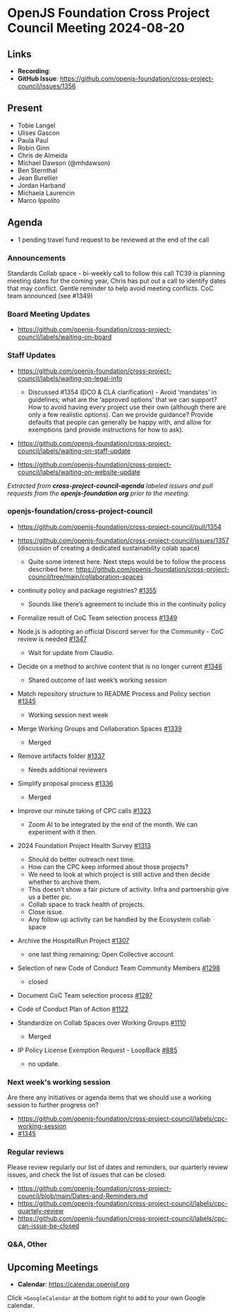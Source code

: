 # OpenJS Foundation Cross Project Council Meeting 2024-08-20

## Links

* **Recording**:
* **GitHub Issue**: https://github.com/openjs-foundation/cross-project-council/issues/1356

## Present

* Tobie Langel
* Ulises Gascon 
* Paula Paul 
* Robin Ginn
* Chris de Almeida
* Michael Dawson (@mhdawson)
* Ben Sternthal
* Jean Burellier
* Jordan Harband
* Michaela Laurencin
* Marco Ippolito

## Agenda

* 1 pending travel fund request to be reviewed at the end of the call

### Announcements

Standards Collab space - bi-weekly call to follow this call
TC39 is planning meeting dates for the coming year, Chris has put out a call to identify dates that may conflict. Gentle reminder to help avoid meeting conflicts.
CoC team announced (see #1349)

### Board Meeting Updates

- https://github.com/openjs-foundation/cross-project-council/labels/waiting-on-board

### Staff Updates

- https://github.com/openjs-foundation/cross-project-council/labels/waiting-on-legal-info
  - Discussed #1354 (DCO & CLA clarification) - Avoid ‘mandates’ in guidelines; what are the ‘approved options’ that we can support? How to avoid having every project use their own (although there are only a few realistic options). Can we provide guidance? Provide defaults that people can generally be happy with, and allow for exemptions (and provide instructions for how to ask).

- https://github.com/openjs-foundation/cross-project-council/labels/waiting-on-staff-update
- https://github.com/openjs-foundation/cross-project-council/labels/waiting-on-website-update

_Extracted from **cross-project-council-agenda** labeled issues and pull requests from the **openjs-foundation org** prior to the meeting._

### openjs-foundation/cross-project-council

* https://github.com/openjs-foundation/cross-project-council/pull/1354
* https://github.com/openjs-foundation/cross-project-council/issues/1357 (discussion of creating a dedicated sustainability colab space)
  * Quite some interest here. Next steps would be to follow the process described here: https://github.com/openjs-foundation/cross-project-council/tree/main/collaboration-spaces

* continuity policy and package registries? [#1355](https://github.com/openjs-foundation/cross-project-council/issues/1355)
  * Sounds like there’s agreement to include this in the continuity policy
* Formalize result of CoC Team selection process [#1349](https://github.com/openjs-foundation/cross-project-council/pull/1349)
* Node.js is adopting an official Discord server for the Community - CoC review is needed [#1347](https://github.com/openjs-foundation/cross-project-council/issues/1347)
  * Wait for update from Claudio.
* Decide on a method to archive content that is no longer current [#1346](https://github.com/openjs-foundation/cross-project-council/issues/1346)
  * Shared outcome of last week’s working session
* Match repository structure to README Process and Policy section [#1345](https://github.com/openjs-foundation/cross-project-council/issues/1345)
  * Working session next week
* Merge Working Groups and Collaboration Spaces [#1339](https://github.com/openjs-foundation/cross-project-council/pull/1339)
  * Merged
* Remove artifacts folder [#1337](https://github.com/openjs-foundation/cross-project-council/pull/1337)
  * Needs additional reviewers
* Simplify proposal process [#1336](https://github.com/openjs-foundation/cross-project-council/pull/1336)
  * Merged
* Improve our minute taking of CPC calls [#1323](https://github.com/openjs-foundation/cross-project-council/issues/1323)
  * Zoom AI to be integrated by the end of the month. We can experiment with it then.
* 2024 Foundation Project Health Survey [#1313](https://github.com/openjs-foundation/cross-project-council/issues/1313)
  * Should do better outreach next time.
  * How can the CPC keep informed about those projects?
  * We need to look at which project is still active and then decide whether to archive them.
  * This doesn’t show a fair picture of activity. Infra and partnership give us a better pic.
  * Collab space to track health of projects.
  * Close issue.
  * Any follow up activity can be handled by the Ecosystem collab space
* Archive the HospitalRun Project [#1307](https://github.com/openjs-foundation/cross-project-council/issues/1307)
  * one last thing remaining: Open Collective account. 
* Selection of new Code of Conduct Team Community Members [#1298](https://github.com/openjs-foundation/cross-project-council/issues/1298)
  * closed
* Document CoC Team selection process [#1297](https://github.com/openjs-foundation/cross-project-council/issues/1297)
* Code of Conduct Plan of Action [#1122](https://github.com/openjs-foundation/cross-project-council/issues/1122)
* Standardize on Collab Spaces over Working Groups [#1110](https://github.com/openjs-foundation/cross-project-council/issues/1110)
  * Merged
* IP Policy License Exemption Request - LoopBack [#885](https://github.com/openjs-foundation/cross-project-council/issues/885)
  * no update.

### Next week's working session

Are there any initiatives or agenda items that we should use a working session to further progress on?
- https://github.com/openjs-foundation/cross-project-council/labels/cpc-working-session
- [#1345](https://github.com/openjs-foundation/cross-project-council/issues/1345)

### Regular reviews

Please review regularly our list of dates and reminders, our quarterly review issues, and check the list of issues that can be closed:

- https://github.com/openjs-foundation/cross-project-council/blob/main/Dates-and-Reminders.md
- https://github.com/openjs-foundation/cross-project-council/labels/cpc-quartely-review
- https://github.com/openjs-foundation/cross-project-council/labels/cpc-can-issue-be-closed

### Q&A, Other

## Upcoming Meetings

- **Calendar**: <https://calendar.openjsf.org>

Click `+GoogleCalendar` at the bottom right to add to your own Google calendar.

